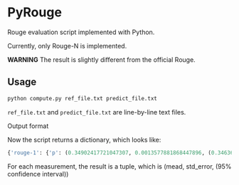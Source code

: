 # PyRouge
Rouge evaluation script implemented with Python.

Currently, only Rouge-N is implemented.

**WARNING** The result is slightly different from the official Rouge.

## Usage

```python
python compute.py ref_file.txt predict_file.txt
```

`ref_file.txt` and `predict_file.txt` are line-by-line text files.

Output format

Now the script returns a dictionary, which looks like:
```python
{'rouge-1': {'p': (0.34902417721047307, 0.0013577881868447896, (0.34636268087782229, 0.35168567354312386)), 'r': (0.29738279969648435, 0.0011050260347502225, (0.29521676027482341, 0.29954883911814528)), 'f': (0.31108022747945868, 0.0010620266366127937, (0.30899847420902349, 0.31316198074989388))}, 'rouge-2': {'p': (0.13283309482481312, 0.0010693069735949634, (0.13073707085268366, 0.13492911879694258)), 'r': (0.11229619796675784, 0.00089595545126339876, (0.11053997253273248, 0.1140524234007832)), 'f': (0.11772894246560359, 0.00090995790892731512, (0.11594526982730757, 0.1195126151038996))}}
```
For each measurement, the result is a tuple, which is (mead, std_error, (95% confidence interval))